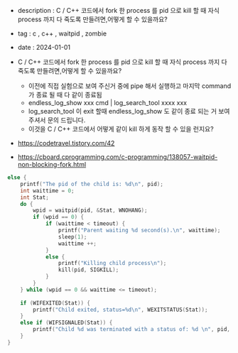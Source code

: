- description : C / C++ 코드에서    fork 한  process 를  pid 으로  kill 할 때   자식 process 까지  다 죽도록 만들려면,어떻게 할 수 있을까요?
- tag : c , c++ , waitpid , zombie
- date : 2024-01-01

- C / C++ 코드에서    fork 한  process 를  pid 으로  kill 할 때   자식 process 까지  다 죽도록 만들려면,어떻게 할 수 있을까요?
    - 이전에   직접 실험으로 보여 주신거 중에 pipe 해서 실행하고    마지막 command가  종료 될 때    다  같이 종료됨
    - endless_log_show  xxx  cmd  |   log_search_tool  xxxx xxx 
    - log_search_tool 이   exit 할때   endless_log_show  도 같이 종료 되는 거 보여  주셔서  문의 드립니다.
    - 이것을 C / C++ 코드에서 어떻게  같이 kill 하게  동작 할 수 있을 런지요?

- https://codetravel.tistory.com/42
- https://cboard.cprogramming.com/c-programming/138057-waitpid-non-blocking-fork.html


```cpp
else {
    printf("The pid of the child is: %d\n", pid);
    int waittime = 0;
    int Stat;
    do {
        wpid = waitpid(pid, &Stat, WNOHANG);
        if (wpid == 0) {
            if (waittime < timeout) {
                printf("Parent waiting %d second(s).\n", waittime);
                sleep(1);
                waittime ++;
            }
            else {
                printf("Killing child process\n");
                kill(pid, SIGKILL); 
            }
        }
    } while (wpid == 0 && waittime <= timeout);
 
    if (WIFEXITED(Stat)) {
        printf("Child exited, status=%d\n", WEXITSTATUS(Stat));
    }
    else if (WIFSIGNALED(Stat)) {
        printf("Child %d was terminated with a status of: %d \n", pid, WTERMSIG(Stat));
    }
}
```